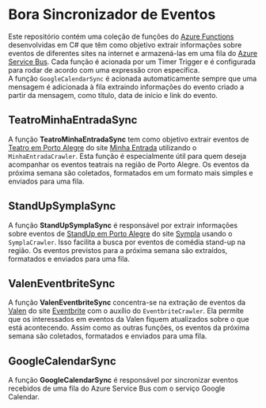 # Bora Sincronizador de Eventos

Este repositório contém uma coleção de funções do [Azure Functions](https://azure.microsoft.com/pt-br/products/functions) desenvolvidas em C# que têm como objetivo extrair informações sobre eventos de diferentes sites na internet e armazená-las em uma fila do [Azure Service Bus](https://azure.microsoft.com/pt-br/products/service-bus/). Cada função é acionada por um Timer Trigger e é configurada para rodar de acordo com uma expressão cron específica.  
A função `GoogleCalendarSync` é acionada automaticamente sempre que uma mensagem é adicionada à fila extraindo informações do evento criado a partir da mensagem, como título, data de início e link do evento.

## TeatroMinhaEntradaSync

A função **TeatroMinhaEntradaSync** tem como objetivo extrair eventos de [Teatro em Porto Alegre](https://minhaentrada.com.br/agenda-geral?estado=RS&cidade=7994&categoria=4) do site [Minha Entrada](https://minhaentrada.com.br) utilizando o `MinhaEntradaCrawler`. Esta função é especialmente útil para quem deseja acompanhar os eventos teatrais na região de Porto Alegre. Os eventos da próxima semana são coletados, formatados em um formato mais simples e enviados para uma fila.

## StandUpSymplaSync

A função **StandUpSymplaSync** é responsável por extrair informações sobre eventos de [StandUp em Porto Alegre](https://www.sympla.com.br/eventos/porto-alegre-rs/stand-up-comedy) do site [Sympla](https://www.sympla.com.br) usando o `SymplaCrawler`. Isso facilita a busca por eventos de comédia stand-up na região. Os eventos previstos para a próxima semana são extraídos, formatados e enviados para uma fila.

## ValenEventbriteSync

A função **ValenEventbriteSync** concentra-se na extração de eventos da [Valen](https://www.eventbrite.com/o/valen-bar-24177627927) do site [Eventbrite](https://www.eventbrite.com) com o auxílio do `EventbriteCrawler`. Ela permite que os interessados em eventos da Valen fiquem atualizados sobre o que está acontecendo. Assim como as outras funções, os eventos da próxima semana são coletados, formatados e enviados para uma fila.

## GoogleCalendarSync

A função **GoogleCalendarSync** é responsável por sincronizar eventos recebidos de uma fila do Azure Service Bus com o serviço Google Calendar.
